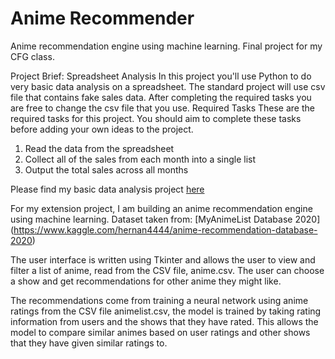 # Anime Recommender
Anime recommendation engine using machine learning.  Final project for my CFG class. 


Project Brief: Spreadsheet Analysis
In this project you'll use Python to do very basic data analysis on a spreadsheet. The standard
project will use csv file that contains fake sales data. After completing the required tasks you are
free to change the csv file that you use.
Required Tasks
These are the required tasks for this project. You should aim to complete these tasks before
adding your own ideas to the project.
1. Read the data from the spreadsheet
2. Collect all of the sales from each month into a single list
3. Output the total sales across all months

Please find my basic data analysis project [here](https://github.com/emmabehr/Python-mini-projects/tree/main/Day%2017%20-%20read%20csv%20file)

For my extension project, I am building an anime recommendation engine using machine learning. 
Dataset taken from: [MyAnimeList Database 2020] (https://www.kaggle.com/hernan4444/anime-recommendation-database-2020) 

The user interface is written using Tkinter and allows the user to view and filter a list of anime, read from the CSV file, anime.csv.  The user can choose a show and get recommendations for other anime they might like.  

The recommendations come from training a neural network using anime ratings from the CSV file animelist.csv, the model is trained by taking rating information from users and the shows that they have rated. This allows the model to compare similar animes based on user ratings and other shows that they have given similar ratings to.

